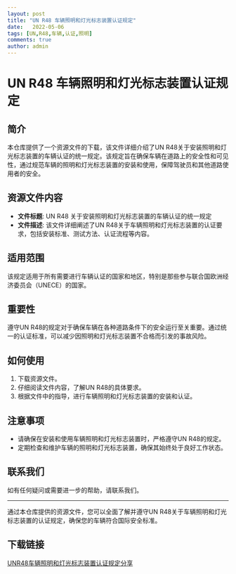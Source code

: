 ```yaml
---
layout: post
title: "UN R48 车辆照明和灯光标志装置认证规定"
date:   2022-05-06
tags: [UN,R48,车辆,认证,照明]
comments: true
author: admin
---
```

# UN R48 车辆照明和灯光标志装置认证规定

## 简介
本仓库提供了一个资源文件的下载，该文件详细介绍了UN R48关于安装照明和灯光标志装置的车辆认证的统一规定。该规定旨在确保车辆在道路上的安全性和可见性，通过规范车辆的照明和灯光标志装置的安装和使用，保障驾驶员和其他道路使用者的安全。

## 资源文件内容
- **文件标题**: UN R48 关于安装照明和灯光标志装置的车辆认证的统一规定
- **文件描述**: 该文件详细阐述了UN R48关于车辆照明和灯光标志装置的认证要求，包括安装标准、测试方法、认证流程等内容。

## 适用范围
该规定适用于所有需要进行车辆认证的国家和地区，特别是那些参与联合国欧洲经济委员会（UNECE）的国家。

## 重要性
遵守UN R48的规定对于确保车辆在各种道路条件下的安全运行至关重要。通过统一的认证标准，可以减少因照明和灯光标志装置不合格而引发的事故风险。

## 如何使用
1. 下载资源文件。
2. 仔细阅读文件内容，了解UN R48的具体要求。
3. 根据文件中的指导，进行车辆照明和灯光标志装置的安装和认证。

## 注意事项
- 请确保在安装和使用车辆照明和灯光标志装置时，严格遵守UN R48的规定。
- 定期检查和维护车辆的照明和灯光标志装置，确保其始终处于良好工作状态。

## 联系我们
如有任何疑问或需要进一步的帮助，请联系我们。

---

通过本仓库提供的资源文件，您可以全面了解并遵守UN R48关于车辆照明和灯光标志装置的认证规定，确保您的车辆符合国际安全标准。

## 下载链接

[UNR48车辆照明和灯光标志装置认证规定分享](https://pan.quark.cn/s/686990981c0d)